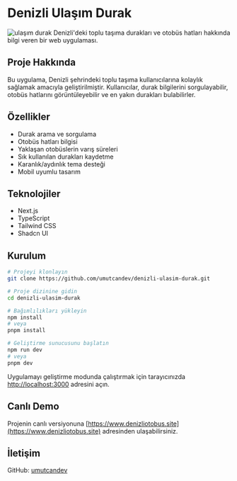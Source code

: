 # Denizli Ulaşım Durak
![ulaşım durak](https://github.com/user-attachments/assets/f34b6656-73b8-484d-b2a3-0cde2860f4e7)
Denizli'deki toplu taşıma durakları ve otobüs hatları hakkında bilgi veren bir web uygulaması.

## Proje Hakkında

Bu uygulama, Denizli şehrindeki toplu taşıma kullanıcılarına kolaylık sağlamak amacıyla geliştirilmiştir. Kullanıcılar, durak bilgilerini sorgulayabilir, otobüs hatlarını görüntüleyebilir ve en yakın durakları bulabilirler.

## Özellikler

- Durak arama ve sorgulama
- Otobüs hatları bilgisi
- Yaklaşan otobüslerin varış süreleri
- Sık kullanılan durakları kaydetme
- Karanlık/aydınlık tema desteği
- Mobil uyumlu tasarım

## Teknolojiler

- Next.js
- TypeScript
- Tailwind CSS
- Shadcn UI

## Kurulum

```bash
# Projeyi klonlayın
git clone https://github.com/umutcandev/denizli-ulasim-durak.git

# Proje dizinine gidin
cd denizli-ulasim-durak

# Bağımlılıkları yükleyin
npm install
# veya
pnpm install

# Geliştirme sunucusunu başlatın
npm run dev
# veya
pnpm dev
```

Uygulamayı geliştirme modunda çalıştırmak için tarayıcınızda [http://localhost:3000](http://localhost:3000) adresini açın.

## Canlı Demo

Projenin canlı versiyonuna [https://www.denizliotobus.site](https://www.denizliotobus.site) adresinden ulaşabilirsiniz.

## İletişim

GitHub: [umutcandev](https://github.com/umutcandev)
